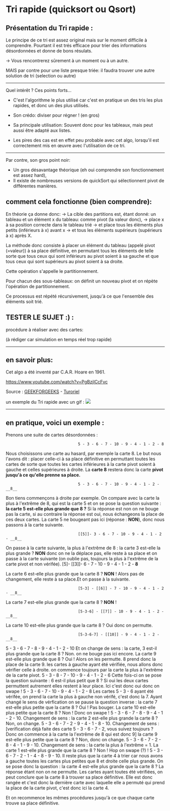 # Tri rapide (quicksort ou Qsort)



## Présentation du Tri rapide : 

Le principe de ce tri est assez original mais sur le moment difficile à comprendre.
Pourtant il est trés efficace pour trier des informations désordonnées et donne de bons résulats.

-> Vous rencontrerez sûrement à un moment ou à un autre.

MAIS par contre pour une liste presque triée: il faudra trouver une autre solution de tri (selection ou autre) 

_____________
Quel intérêt ? Ces points forts...

* C'est l'algorithme le plus utilisé car c'est en pratique un des tris les plus rapides, et donc un des plus utilisés.
* Son crédo: diviser pour régner ! (en gros)

* Sa principale utilisation:
Souvent donc pour les tableaux, mais peut aussi être adapté aux listes.

* Les pires des cas est en effet peu probable avec cet algo, lorsqu'il est correctement mis en œuvre avec l'utilisation de ce tri.

_____________

Par contre, son gros point noir:
- Un gros désavantage théorique (eh oui comprendre son fonctionnement est assez hard), 
- Il existe de nombreuses versions de quickSort qui sélectionnent pivot de différentes manières.




## comment cela fonctionne (bien comprendre): 

En théorie ça donne donc:
-> La cible des partitions est, étant donné: un tableau et un élément x du tableau: comme pivot (la valeur donc), 
-> place x à sa position correcte dans le tableau trié 
-> et place tous les éléments plus petits (inférieurs à x) avant x 
-> et tous les éléments supérieurs (supérieurs à x) après X. 

La méthode donc consiste à placer un élément du tableau (appelé pivot (=valeur)) à sa place définitive, en permutant tous les éléments de telle sorte que
tous ceux qui sont inférieurs au pivot soient à sa gauche 
et que tous ceux qui sont supérieurs au pivot soient à sa droite.

Cette opération s'appelle le partitionnement. 

Pour chacun des sous-tableaux:
on définit un nouveau pivot et on répète l'opération de partitionnement. 

Ce processus est répété récursivement, jusqu'à ce que l'ensemble des éléments soit trié.


## TESTER LE SUJET :) : 
procédure à réaliser avec des cartes:

(à rédiger car simulation en temps réel trop rapide)




_________________________________________________________________________________

## en savoir plus: 

Cet algo a été inventé par C.A.R. Hoare en 1961.

https://www.youtube.com/watch?v=PgBzjlCcFvc


Source : [GEEKFORGEEKS](https://www.youtube.com/watch?v=PgBzjlCcFvc) - 
         [Turoriel](http://sdz.tdct.org/sdz/le-tri-par-tas.html)

un exemple du Tri rapide avec un gif : ![](images/xxxxxxx.gif)

_________________________________________________________________________________

## en pratique, voici un exemple : 


Prenons une suite de cartes désordonnées : 

                                    5 - 3 - 6 - 7 - 10 - 9 - 4 - 1 - 2 - 8

Nous choisissons une carte au hasard, par exemple la carte 8. Le but nous l'avons dit : placer celle-ci à sa place définitive en permuttant toutes les cartes de sorte que toutes les cartes inférieures à la carte pivot soient à gauche et celles supérieures à droite. La __carte 8__ restera donc la carte __pivot jusqu'à ce qu'elle prenne sa place.__

                                    5 - 3 - 6 - 7 - 10 - 9 - 4 - 1 - 2 - __8__

Bon tiens commençons à droite par exemple. On compare avec la carte la plus à l'extrême de 8, qui est la carte 5 et on se pose la question suivante : __la carte 5 est-elle plus grande que 8 ?__ Si la réponse est non on ne bouge pas la carte, si au contraire la réponse est oui, nous échangeons la place de ces deux cartes. La carte 5 ne bougeant pas ici (réponse : __NON__), donc nous passons à la carte suivante. 

                                    [[5]]- 3 - 6 - 7 - 10 - 9 - 4 - 1 - 2 - __8__

On passe à la carte suivante, la plus à l'extrême de 8 : la carte 3 est-elle la plus grande ? __NON__ donc on ne la déplace pas, elle reste à sa place et on passe à la carte suivante (on oublie pas, toujours la plus à l'extrême de la carte pivot et non vérifée). 
                                    [5]- [[3]]- 6 - 7 - 10 - 9 - 4 - 1 - 2 - __8__

La carte 6 est-elle plus grande que la carte 8 ? __NON__ ! Alors pas de changement, elle reste à sa place.Et on passe à la suivante.

                                    [5-3] - [[6]] - 7 - 10 - 9 - 4 - 1 - 2 - __8__

La carte 7 est-elle plus grande que la carte 8 ? __NON__ ! 

                                    [5-3-6] - [[7]] - 10 - 9 - 4 - 1 - 2 - __8__
                                    
La carte 10 est-elle plus grande que la carte 8 ? Oui donc on permutte. 

                                    [5-3-6-7] - [[10]] - 9 - 4 - 1 - 2 - __8__

5 - 3 - 6 - 7 - 8 - 9 - 4 - 1 - 2 - 10
Et on change de sens : la carte, 
3 est-il plus grande que la carte 8 ? Non. on ne bouge pas ici encore.
La carte 9 est-elle plus grande que 8 ? Oui ! Alors on les permutte. 8 prend donc la place de la carte 9. les cartes à gauche ayant été vérifiée, nous allons donc vérifier celle à droite. on commence toujours par la carte la plus à l'extrême de la carte pivot. 
5 - 3 - 8 - 7 - 10 - 9 - 4 - 1 - 2 - 6
Cette fois-ci on se pose la question suivante : 6 est-il plus petit que 8 ? Si oui les deux cartes permuttent autrement elles restent à leur place. Ici c'est donc oui donc on swape ! 
5 - 3 - 6 - 7 - 10 - 9 - 4 - 1 - 2 - 8
Les cartes 5 - 3 - 6  ayant été vérifée, on prend la carte la plus à gauche non vérifé, c'est donc la 7. 
Ayant changé le sens de vérfication on se pause la question inverse : la carte 7 est-elle plus petite que la carte 8 ? Oui ! Pas bouger. 
La carte 10 est-elle plus petite que la carte 8 ? Non ! Donc on swape ! 
5 - 3 - 6 - 7 - 8 - 9 - 4 - 1 - 2 - 10.
Changement de sens : la carte 2 est-elle plus grande la carte 8 ? Non, on change.
5 - 3 - 6 - 7 - 2 - 9 - 4 - 1 - 8 - 10.
Changement de sens : [verification déjà faite des carte 5 - 3 - 6 - 7 - 2, vous suivez toujours ? Donc on commence à la carte la l'extrême de 8 qui est donc 9] la carte 9 est-elle plus petite que la carte 8 ? Non, donc on change.
5 - 3 - 6 - 7 - 2 - 8 - 4 - 1 - 9 - 10.
Changement de sens : la carte la plus à l'extrême = 1. 
La carte 1 est-elle plus grande que la carte 8 ? Non ! 
Hop on swape (?) ! 
5 - 3 - 6 - 7 - 2 - 1 - 4 - 8 - 9 - 10.
Il reste plus que la carte 4 à trier car nous avons à gauche toutes les cartes plus petites que 8 et droite celle plus grande. 
On se pose donc la question : la carte 4 est-elle plus grande que la carte 8 ? La réponse étant non on ne permutte. Les cartes ayant toutes été vérifiées, on peut conclure que la carte 8 à trouver sa place définitive. Elle est donc rangée et c'est donc la dernière carte avec laquelle elle a permuté qui prend la place de la carte pivot, c'est donc ici la carte 4.

Et on recommence les mêmes procédures jusqu'à ce que chaque carte trouve sa place définitive. 



